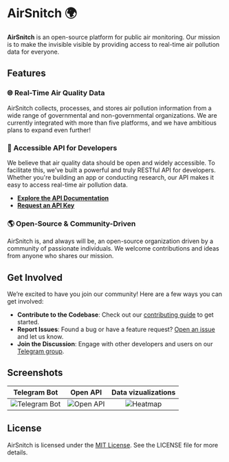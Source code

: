 # AirSnitch 🌍

**AirSnitch** is an open-source platform for public air monitoring. Our mission is to make the invisible visible by providing access to real-time air pollution data for everyone.

## Features

### 🌐 Real-Time Air Quality Data

AirSnitch collects, processes, and stores air pollution information from a wide range of governmental and non-governmental organizations. We are currently integrated with more than five platforms, and we have ambitious plans to expand even further!

### 📡 Accessible API for Developers

We believe that air quality data should be open and widely accessible. To facilitate this, we’ve built a powerful and truly RESTful API for developers. Whether you're building an app or conducting research, our API makes it easy to access real-time air pollution data.

- **[Explore the API Documentation](#)**  
- **[Request an API Key](#)**

### 🌎 Open-Source & Community-Driven

AirSnitch is, and always will be, an open-source organization driven by a community of passionate individuals. We welcome contributions and ideas from anyone who shares our mission.

## Get Involved

We’re excited to have you join our community! Here are a few ways you can get involved:

- **Contribute to the Codebase**: Check out our [contributing guide](#) to get started.
- **Report Issues**: Found a bug or have a feature request? [Open an issue](#) and let us know.
- **Join the Discussion**: Engage with other developers and users on our [Telegram group](#).

## Screenshots

| **Telegram Bot** | **Open API** | **Data vizualizations** |
|:----------------:|:------------:|:-----------:|
| ![Telegram Bot](#) | ![Open API](#) | ![Heatmap](#) |

## License

AirSnitch is licensed under the [MIT License](#). See the LICENSE file for more details.
